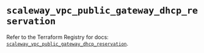 # `scaleway_vpc_public_gateway_dhcp_reservation`

Refer to the Terraform Registry for docs: [`scaleway_vpc_public_gateway_dhcp_reservation`](https://registry.terraform.io/providers/scaleway/scaleway/2.57.0/docs/resources/vpc_public_gateway_dhcp_reservation).
